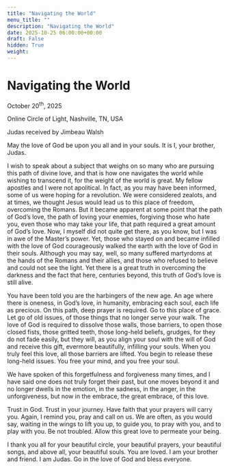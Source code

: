 ```yaml
---
title: "Navigating the World"
menu_title: ""
description: "Navigating the World"
date: 2025-10-25 06:00:00+00:00
draft: False
hidden: True
weight:
---
```

# Navigating the World

October 20<sup>th</sup>, 2025

Online Circle of Light, Nashville, TN, USA

Judas received by Jimbeau Walsh

May the love of God be upon you all and in your souls. It is I, your brother, Judas.

I wish to speak about a subject that weighs on so many who are pursuing this path of divine love, and that is how one navigates the world while wishing to transcend it, for the weight of the world is great. My fellow apostles and I were not apolitical. In fact, as you may have been informed, some of us were hoping for a revolution. We were considered zealots, and at times, we thought Jesus would lead us to this place of freedom, overcoming the Romans. But it became apparent at some point that the path of God’s love, the path of loving your enemies, forgiving those who hate you, even those who may take your life, that path required a great amount of God’s love. Now, I myself did not quite get there, as you know, but I was in awe of the Master’s power. Yet, those who stayed on and became infilled with the love of God courageously walked the earth with the love of God in their souls. Although you may say, well, so many suffered martyrdoms at the hands of the Romans and their allies, and those who refused to believe and could not see the light. Yet there is a great truth in overcoming the darkness and the fact that here, centuries beyond, this truth of God’s love is still alive.

You have been told you are the harbingers of the new age. An age where there is oneness, in God’s love, in humanity, embracing each soul, each life as precious. On this path, deep prayer is required. Go to this place of grace. Let go of old issues, of those things that no longer serve your walk. The love of God is required to dissolve those walls, those barriers, to open those closed fists, those gritted teeth, those long-held beliefs, grudges, for they do not fade easily, but they will, as you align your soul with the will of God and receive this gift, evermore beautifully, infilling your souls. When you truly feel this love, all those barriers are lifted. You begin to release these long-held issues. You free your mind, and you free your soul.

We have spoken of this forgetfulness and forgiveness many times, and I have said one does not truly forget their past, but one moves beyond it and no longer dwells in the emotion, in the sadness, in the anger, in the unforgiveness, but now in the embrace, the great embrace, of this love.

Trust in God. Trust in your journey. Have faith that your prayers will carry you. Again, I remind you, pray and call on us. We are often, as you would say, waiting in the wings to lift you up, to guide you, to pray with you, and to play with you. Be not troubled. Allow this great love to permeate your being.

I thank you all for your beautiful circle, your beautiful prayers, your beautiful songs, and above all, your beautiful souls. You are loved. I am your brother and friend. I am Judas. Go in the love of God and bless everyone.
